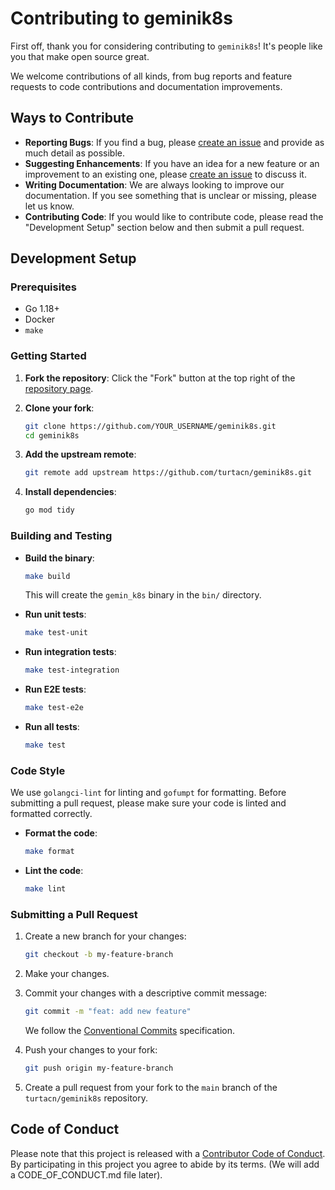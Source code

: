 # Contributing to geminik8s

First off, thank you for considering contributing to `geminik8s`! It's people like you that make open source great.

We welcome contributions of all kinds, from bug reports and feature requests to code contributions and documentation improvements.

## Ways to Contribute

*   **Reporting Bugs**: If you find a bug, please [create an issue](https://github.com/turtacn/geminik8s/issues) and provide as much detail as possible.
*   **Suggesting Enhancements**: If you have an idea for a new feature or an improvement to an existing one, please [create an issue](https://github.com/turtacn/geminik8s/issues) to discuss it.
*   **Writing Documentation**: We are always looking to improve our documentation. If you see something that is unclear or missing, please let us know.
*   **Contributing Code**: If you would like to contribute code, please read the "Development Setup" section below and then submit a pull request.

## Development Setup

### Prerequisites

*   Go 1.18+
*   Docker
*   `make`

### Getting Started

1.  **Fork the repository**:
    Click the "Fork" button at the top right of the [repository page](https://github.com/turtacn/geminik8s).

2.  **Clone your fork**:
    ```bash
    git clone https://github.com/YOUR_USERNAME/geminik8s.git
    cd geminik8s
    ```

3.  **Add the upstream remote**:
    ```bash
    git remote add upstream https://github.com/turtacn/geminik8s.git
    ```

4.  **Install dependencies**:
    ```bash
    go mod tidy
    ```

### Building and Testing

*   **Build the binary**:
    ```bash
    make build
    ```
    This will create the `gemin_k8s` binary in the `bin/` directory.

*   **Run unit tests**:
    ```bash
    make test-unit
    ```

*   **Run integration tests**:
    ```bash
    make test-integration
    ```

*   **Run E2E tests**:
    ```bash
    make test-e2e
    ```

*   **Run all tests**:
    ```bash
    make test
    ```

### Code Style

We use `golangci-lint` for linting and `gofumpt` for formatting. Before submitting a pull request, please make sure your code is linted and formatted correctly.

*   **Format the code**:
    ```bash
    make format
    ```

*   **Lint the code**:
    ```bash
    make lint
    ```

### Submitting a Pull Request

1.  Create a new branch for your changes:
    ```bash
    git checkout -b my-feature-branch
    ```

2.  Make your changes.

3.  Commit your changes with a descriptive commit message:
    ```bash
    git commit -m "feat: add new feature"
    ```
    We follow the [Conventional Commits](https://www.conventionalcommits.org/) specification.

4.  Push your changes to your fork:
    ```bash
    git push origin my-feature-branch
    ```

5.  Create a pull request from your fork to the `main` branch of the `turtacn/geminik8s` repository.

## Code of Conduct

Please note that this project is released with a [Contributor Code of Conduct](CODE_OF_CONDUCT.md). By participating in this project you agree to abide by its terms. (We will add a CODE_OF_CONDUCT.md file later).
